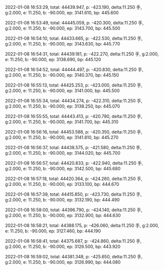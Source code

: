 2022-01-08 16:53:29, total: 44439.947, p: -423.190, delta:11.250 手, g:2.000, e: 11.250, b: -90.000, ep: 3141.610, bp: 445.600

2022-01-08 16:53:49, total: 44445.059, p: -420.300, delta:11.250 手, g:2.000, e: 11.250, b: -90.000, ep: 3143.700, bp: 445.500

2022-01-08 16:54:10, total: 44433.665, p: -422.530, delta:11.250 手, g:2.000, e: 11.250, b: -90.000, ep: 3143.630, bp: 445.770

2022-01-08 16:54:31, total: 44439.181, p: -422.270, delta:11.250 手, g:2.000, e: 11.250, b: -90.000, ep: 3138.690, bp: 445.120

2022-01-08 16:54:52, total: 44444.497, p: -420.830, delta:11.250 手, g:2.000, e: 11.250, b: -90.000, ep: 3140.370, bp: 445.150

2022-01-08 16:55:13, total: 44425.253, p: -423.000, delta:11.250 手, g:2.000, e: 11.250, b: -90.000, ep: 3141.000, bp: 445.500

2022-01-08 16:55:34, total: 44434.274, p: -422.310, delta:11.250 手, g:2.000, e: 11.250, b: -90.000, ep: 3138.250, bp: 445.070

2022-01-08 16:55:55, total: 44443.413, p: -420.780, delta:11.250 手, g:2.000, e: 11.250, b: -90.000, ep: 3141.700, bp: 445.310

2022-01-08 16:56:16, total: 44453.588, p: -420.350, delta:11.250 手, g:2.000, e: 11.250, b: -90.000, ep: 3141.810, bp: 445.270

2022-01-08 16:56:37, total: 44438.575, p: -421.580, delta:11.250 手, g:2.000, e: 11.250, b: -90.000, ep: 3144.020, bp: 445.700

2022-01-08 16:56:57, total: 44420.833, p: -422.940, delta:11.250 手, g:2.000, e: 11.250, b: -90.000, ep: 3142.500, bp: 445.680

2022-01-08 16:57:18, total: 44420.364, p: -424.260, delta:11.250 手, g:2.000, e: 11.250, b: -90.000, ep: 3133.100, bp: 444.670

2022-01-08 16:57:39, total: 44415.850, p: -423.730, delta:11.250 手, g:2.000, e: 11.250, b: -90.000, ep: 3132.190, bp: 444.490

2022-01-08 16:58:00, total: 44396.790, p: -424.140, delta:11.250 手, g:2.000, e: 11.250, b: -90.000, ep: 3132.900, bp: 444.630

2022-01-08 16:58:21, total: 44388.175, p: -426.060, delta:11.250 手, g:2.000, e: 11.250, b: -90.000, ep: 3127.460, bp: 444.190

2022-01-08 16:58:41, total: 44375.687, p: -424.860, delta:11.250 手, g:2.000, e: 11.250, b: -90.000, ep: 3126.500, bp: 443.920

2022-01-08 16:59:02, total: 44381.348, p: -425.650, delta:11.250 手, g:2.000, e: 11.250, b: -90.000, ep: 3126.990, bp: 444.080